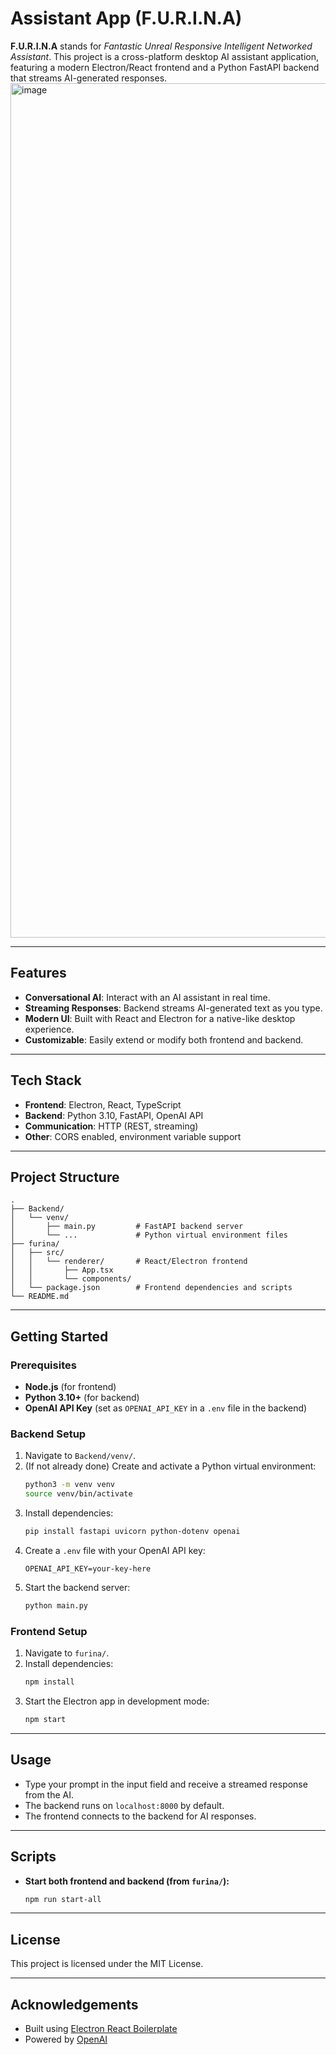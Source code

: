 # Assistant App (F.U.R.I.N.A)

**F.U.R.I.N.A** stands for *Fantastic Unreal Responsive Intelligent Networked Assistant*.
This project is a cross-platform desktop AI assistant application, featuring a modern Electron/React frontend and a Python FastAPI backend that streams AI-generated responses.
<img width="1080" height="1367" alt="image" src="https://github.com/user-attachments/assets/a3fca793-1187-4c3c-8d47-e48d8b639f84" />

---

## Features

- **Conversational AI**: Interact with an AI assistant in real time.
- **Streaming Responses**: Backend streams AI-generated text as you type.
- **Modern UI**: Built with React and Electron for a native-like desktop experience.
- **Customizable**: Easily extend or modify both frontend and backend.

---

## Tech Stack

- **Frontend**: Electron, React, TypeScript
- **Backend**: Python 3.10, FastAPI, OpenAI API
- **Communication**: HTTP (REST, streaming)
- **Other**: CORS enabled, environment variable support

---

## Project Structure

```
.
├── Backend/
│   └── venv/
│       ├── main.py         # FastAPI backend server
│       └── ...             # Python virtual environment files
├── furina/
│   ├── src/
│   │   └── renderer/       # React/Electron frontend
│   │       ├── App.tsx
│   │       └── components/
│   └── package.json        # Frontend dependencies and scripts
└── README.md
```

---

## Getting Started

### Prerequisites

- **Node.js** (for frontend)
- **Python 3.10+** (for backend)
- **OpenAI API Key** (set as `OPENAI_API_KEY` in a `.env` file in the backend)

### Backend Setup

1. Navigate to `Backend/venv/`.
2. (If not already done) Create and activate a Python virtual environment:
   ```bash
   python3 -m venv venv
   source venv/bin/activate
   ```
3. Install dependencies:
   ```bash
   pip install fastapi uvicorn python-dotenv openai
   ```
4. Create a `.env` file with your OpenAI API key:
   ```
   OPENAI_API_KEY=your-key-here
   ```
5. Start the backend server:
   ```bash
   python main.py
   ```

### Frontend Setup

1. Navigate to `furina/`.
2. Install dependencies:
   ```bash
   npm install
   ```
3. Start the Electron app in development mode:
   ```bash
   npm start
   ```

---

## Usage

- Type your prompt in the input field and receive a streamed response from the AI.
- The backend runs on `localhost:8000` by default.
- The frontend connects to the backend for AI responses.

---

## Scripts

- **Start both frontend and backend (from `furina/`):**
  ```bash
  npm run start-all
  ```

---

## License

This project is licensed under the MIT License.

---

## Acknowledgements

- Built using [Electron React Boilerplate](https://github.com/electron-react-boilerplate/electron-react-boilerplate)
- Powered by [OpenAI](https://openai.com/)

